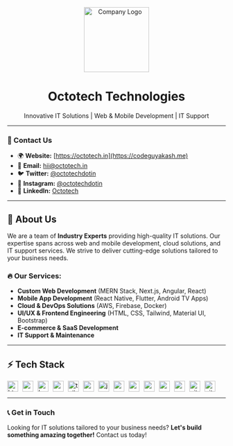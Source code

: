 <div align="center">
    <img src="https://octotech.in/assets/octotech-D3P7h6zX.png" width="150" alt="Company Logo">
    <h1>Octotech Technologies</h1>
    <p>Innovative IT Solutions | Web & Mobile Development | IT Support</p>
</div>

---

### &#128231; Contact Us

- 🌍 **Website:** [https://octotech.in](https://codeguyakash.me)
- 📧 **Email:** [hii@octotech.in](mailto:hii@octotech.in)
- 🐦 **Twitter:** [@octotechdotin](https://twitter.com/octotechdotin)
- 📸 **Instagram:** [@octotechdotin](https://instagram.com/octotech)
- 🔗 **LinkedIn:** [Octotech](https://linkedin.com/company/octotech-technologies)

---

## 🚀 About Us

We are a team of **Industry Experts** providing high-quality IT solutions. Our expertise spans across web and mobile development, cloud solutions, and IT support services. We strive to deliver cutting-edge solutions tailored to your business needs.

### 🔥 Our Services:

- **Custom Web Development** (MERN Stack, Next.js, Angular, React)
- **Mobile App Development** (React Native, Flutter, Android TV Apps)
- **Cloud & DevOps Solutions** (AWS, Firebase, Docker)
- **UI/UX & Frontend Engineering** (HTML, CSS, Tailwind, Material UI, Bootstrap)
- **E-commerce & SaaS Development**
- **IT Support & Maintenance**

---

## ⚡ Tech Stack

<div style="display: flex; align-items: center; justify-content: start; gap:10px;">
    <img src="https://cdn.jsdelivr.net/gh/devicons/devicon/icons/html5/html5-original.svg" width="25" height="25" alt="html5 logo">
    <img src="https://cdn.jsdelivr.net/gh/devicons/devicon/icons/css3/css3-original.svg" width="25" height="25" alt="css3 logo">
    <img src="https://cdn.jsdelivr.net/gh/devicons/devicon/icons/bootstrap/bootstrap-original.svg" width="25" height="25" alt="bootstrap_logo">
    <img src="https://cdn.simpleicons.org/angular/DD0031" width="25" height="25" alt="angular_logo">
    <img src="https://cdn.simpleicons.org/tailwindcss/06B6D4" width="25" height="25" alt="tailwindcss_logo">
    <img src="https://cdn.simpleicons.org/mui/007FFF" width="25" height="25" alt="materialui_logo">
    <img src="https://cdn.jsdelivr.net/gh/devicons/devicon/icons/javascript/javascript-original.svg" width="25" height="25" alt="javascript_logo">
    <img src="https://cdn.jsdelivr.net/gh/devicons/devicon/icons/nextjs/nextjs-original.svg" width="25" height="25" alt="nextjs_logo">
    <img src="https://skillicons.dev/icons?i=mongodb" width="25" height="25" alt="mongodb_logo">
    <img src="https://skillicons.dev/icons?i=express" width="25" height="25" alt="express-logo">
    <img src="https://cdn.jsdelivr.net/gh/devicons/devicon/icons/react/react-original.svg" width="25" height="25" alt="react-logo">
    <img src="https://cdn.jsdelivr.net/gh/devicons/devicon/icons/nodejs/nodejs-original.svg" width="25" height="25" alt="nodejs_logo">
    <img src="https://cdn.jsdelivr.net/gh/devicons/devicon/icons/git/git-original.svg" width="25" height="25" alt="git-logo">
    <img src="https://skillicons.dev/icons?i=github" width="25" height="25" alt="github_logo">
</div>

---

### 📞 **Get in Touch**

Looking for IT solutions tailored to your business needs? **Let's build something amazing together!** Contact us today!
